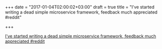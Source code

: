 +++
date = "2017-01-04T02:00:02+03:00"
draft = true
title = "I've started writing a dead simple microservice framework, feedback much appreciated  #reddit"

+++

<p><a href="https://t.co/3M3XqizMFL">I've started writing a dead simple microservice framework, feedback much appreciated  #reddit</a></p>
